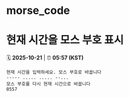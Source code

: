 # morse_code
# 현재 시간을 모스 부호 표시
<!-- MORSE_TIME_START -->
🗓️ **2025-10-21** | ⏰ **05:57 (KST)**

```
현재 시간을 입력하세요. 모스 부호로 바꿉니다
----- ..... ..... --...
모스 부호를 다시 현재 시간으로 바꿉니다
0557
```
<!-- MORSE_TIME_END -->
